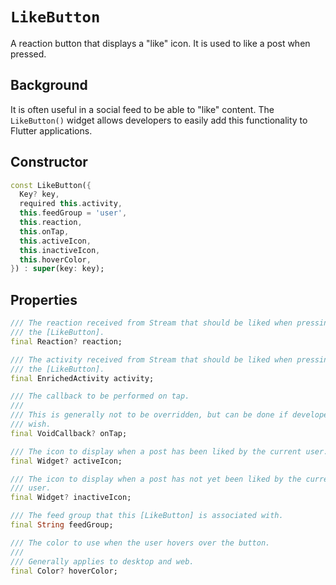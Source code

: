 # `LikeButton`

A reaction button that displays a "like" icon. It is used to like a post when pressed.

## Background

It is often useful in a social feed to be able to "like" content. The `LikeButton()` widget allows developers to easily add this functionality to Flutter applications.

## Constructor
```dart
const LikeButton({
  Key? key,
  required this.activity,
  this.feedGroup = 'user',
  this.reaction,
  this.onTap,
  this.activeIcon,
  this.inactiveIcon,
  this.hoverColor,
}) : super(key: key);
```

## Properties

```dart
/// The reaction received from Stream that should be liked when pressing
/// the [LikeButton].
final Reaction? reaction;

/// The activity received from Stream that should be liked when pressing
/// the [LikeButton].
final EnrichedActivity activity;

/// The callback to be performed on tap.
///
/// This is generally not to be overridden, but can be done if developers
/// wish.
final VoidCallback? onTap;

/// The icon to display when a post has been liked by the current user.
final Widget? activeIcon;

/// The icon to display when a post has not yet been liked by the current
/// user.
final Widget? inactiveIcon;

/// The feed group that this [LikeButton] is associated with.
final String feedGroup;

/// The color to use when the user hovers over the button.
///
/// Generally applies to desktop and web.
final Color? hoverColor;
```